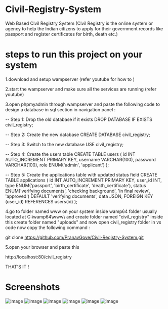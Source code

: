 # Civil-Registry-System
Web Based Civil Registry System (Civil Registry is the online system or agency to help the Indian citizens to apply for their government records like passport and register certificates for birth, death etc.)


# steps to run this project on your system

1.download and setup wampserver (refer youtube for how to )

2.start the wampserver and make sure all the services are running (refer youtube)

3.open phpmyadmin through wampserver and paste the following code to design a database in sql section in navigation panel : 

-- Step 1: Drop the old database if it exists
DROP DATABASE IF EXISTS civil_registry;

-- Step 2: Create the new database
CREATE DATABASE civil_registry;

-- Step 3: Switch to the new database
USE civil_registry;

-- Step 4: Create the users table
CREATE TABLE users (
    id INT AUTO_INCREMENT PRIMARY KEY,
    username VARCHAR(100),
    password VARCHAR(100),
    role ENUM('admin', 'applicant')
);

-- Step 5: Create the applications table with updated status field
CREATE TABLE applications (
    id INT AUTO_INCREMENT PRIMARY KEY,
    user_id INT,
    type ENUM('passport', 'birth_certificate', 'death_certificate'),
    status ENUM('verifying documents', 'checking background', 'in final review', 'approved') DEFAULT 'verifying documents',
    data JSON,
    FOREIGN KEY (user_id) REFERENCES users(id)
);


4.go to folder named www on your system inside wamp64 folder usually located at C:\wamp64\www\ and create folder named "civil_registry" inside this create folder named "uploads" and now open civil_registry folder in vs code now copy the following command : 


git clone https://github.com/PranavGove/Civil-Registry-System.git


5.open your browser and paste this 

http://localhost:80/civil_registry 


THAT'S IT !

# Screenshots 
![image](https://github.com/user-attachments/assets/5e586405-d0ee-4a80-b0cc-9068a699a2ce)
![image](https://github.com/user-attachments/assets/dec43d75-14bf-4bae-a692-b3d4167cfdba)
![image](https://github.com/user-attachments/assets/a1ac5889-97fa-47c5-a48e-c3358b35b3e3)
![image](https://github.com/user-attachments/assets/56501a1e-5d6a-4ccb-8979-dfa5e4be2db2)
![image](https://github.com/user-attachments/assets/1dd79864-e4d6-4752-ad06-e82d532cc8c1)
![image](https://github.com/user-attachments/assets/8b14b9ce-91f3-43df-a3c1-91866614f054)



